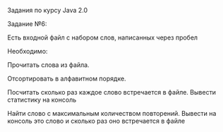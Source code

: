 Задания по курсу Java 2.0

Задание №6:

Есть входной файл с набором слов, написанных через пробел

Необходимо:

Прочитать слова из файла.

Отсортировать в алфавитном порядке.

Посчитать сколько раз каждое слово встречается в файле.       Вывести статистику на консоль

Найти слово с максимальным количеством повторений. Вывести на консоль это слово и сколько раз оно встречается в файле

